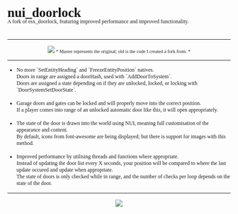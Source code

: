 <p align="left" style="font-size: 22pt; font-family: 'Times New Roman'; font-weight: 600; line-height:15pt;">nui_doorlock</br>
<font style="font-size: 9pt; font-family: 'Tahoma'; font-weight: 500;">A fork of esx_doorlock, featuring improved performance and improved functionality.</font>
<hr></p>
<p align="center" style="font-size: 8pt; font-family: 'Tahoma';"><img src="https://i.imgur.com/wulspM9.png"/>
* Master represents the original; old is the code I created a fork from. *</p>
<hr>
<font style="font-size: 9pt; font-family: 'Tahoma'; font-weight: 500;">
<ul>
<li>No more `SetEntityHeading` and `FreezeEntityPosition` natives.<br>
Doors in range are assigned a doorHash, used with `AddDoorToSystem`.<br>
Doors are assigned a state depending on if they are unlocked, locked, or locking with `DoorSystemSetDoorState`.
</li><br>
<li>Garage doors and gates can be locked and will properly move into the correct position.<br>
If a player comes into range of an unlocked automatic door like this, it will open appropriately.
</li><br>
<li>The state of the door is drawn into the world using NUI, meaning full customisation of the appearance and content.<br>
By default, icons from font-awesome are being displayed; but there is support for images with this method.
</li><br>
<li>Improved performance by utilising threads and functions where appropriate.<br>
Instead of updating the door list every X seconds, your position will be compared to where the last update occured and update when appropriate.<br>
The state of doors is only checked while in range, and the number of checks per loop depends on the state of the door.</li>
</ul>
</font><hr>
<p align="center" style="font-size: 8pt; font-family: 'Tahoma';"><img src="https://i.imgur.com/Sug2Nj5.jpg"/></p>
